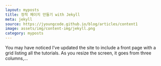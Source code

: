 ```yaml
---
layout: myposts
title: 정적 페이지 만들기 with Jekyll
meta: jekyll
source: https://jyoungcode.github.io/blog/articles/content1
image: assets/img/content-img/jekyll.png
category: myposts
---
```


You may have noticed I’ve updated the site to include a front page with a grid listing all the tutorials. As you resize the screen, it goes from three columns,…